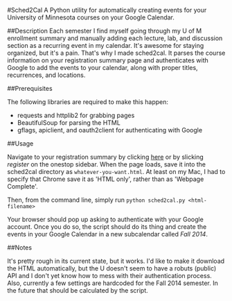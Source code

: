 #Sched2Cal
A Python utility for automatically creating events for your University of Minnesota courses on your Google Calendar.

##Description
Each semester I find myself going through my U of M enrollment summary and manually adding each lecture, lab, and discussion section as a recurring event in my calendar. It's awesome for staying organized, but it's a pain. That's why I made sched2cal. It parses the course information on your registration summary page and authenticates with Google to add the events to your calendar, along with proper titles, recurrences, and locations.

##Prerequisites

The following libraries are required to make this happen:
- requests and httplib2 for grabbing pages
- BeautifulSoup for parsing the HTML
- gflags, apiclient, and oauth2client for authenticating with Google

##Usage

Navigate to your registration summary by clicking [here](https://webapps-prd.oit.umn.edu/registration/initializeCurrentEnrollment.do?institution=UMNTC) or by slicking _register_ on the onestop sidebar. When the page loads, save it into the sched2cal directory as `whatever-you-want.html`. At least on my Mac, I had to specify that Chrome save it as 'HTML only', rather than as 'Webpage Complete'.

Then, from the command line, simply run
`python sched2cal.py <html-filename>`
    
Your browser should pop up asking to authenticate with your Google account. Once you do so, the script should do its thing and create the events in your Google Calendar in a new subcalendar called *Fall 2014*. 

##Notes

It's pretty rough in its current state, but it works. I'd like to make it download the HTML automatically, but the U doesn't seem to have a robuts (public) API and I don't yet know how to mess with their authentication process. Also, currently a few settings are hardcoded for the Fall 2014 semester. In the future that should be calculated by the script.
